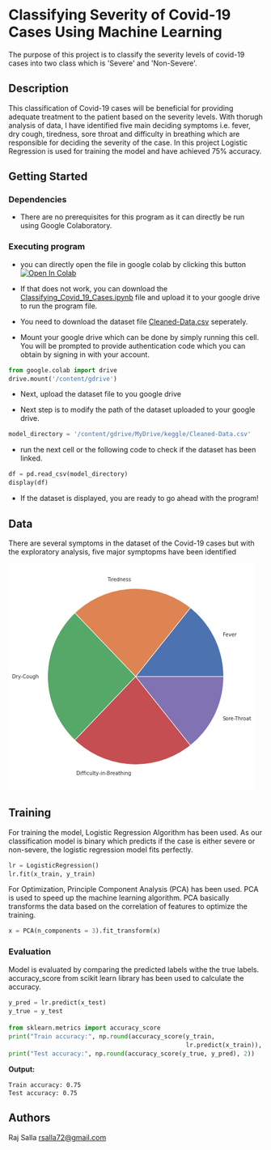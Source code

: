 # Classifying Severity of Covid-19 Cases Using Machine Learning

The purpose of this project is to classify the severity levels of covid-19 cases into two class which is 'Severe' and 'Non-Severe'.

## Description

This classification of Covid-19 cases will be beneficial for providing adequate treatment to the patient based on the severity levels. With thorugh analysis of data, I have identified five main deciding symptoms i.e. fever, dry cough, tiredness, sore throat and difficulty in breathing which are responsible for deciding the severity of the case. In this project Logistic Regression is used for training the model and have achieved 75% accuracy. 

## Getting Started

### Dependencies

* There are no prerequisites for this program as it can directly be run using Google Colaboratory.

### Executing program

* you can directly open the file in google colab by clicking this button [![Open In Colab](https://colab.research.google.com/assets/colab-badge.svg)](https://colab.research.google.com/github/rajsalla/Classifying-Covid-19-Cases/blob/main/Classifying_Covid_19_Cases.ipynb)
* If that does not work, you can download the [Classifying_Covid_19_Cases.ipynb](https://github.com/rajsalla/Classifying-Covid-19-Cases/blob/main/Classifying_Covid_19_Cases.ipynb) file and upload it to your google drive to run the program file.


* You need to download the dataset file [Cleaned-Data.csv](https://github.com/rajsalla/Classifying-Covid-19-Cases/blob/main/Cleaned-Data.csv) seperately.
* Mount your google drive which can be done by simply running this cell. You will be prompted to provide authentication code which you can obtain by signing in with your account.
```python
from google.colab import drive
drive.mount('/content/gdrive')
```
* Next, upload the dataset file to you google drive
 
* Next step is to modify the path of the dataset uploaded to your google drive.
```python
model_directory = '/content/gdrive/MyDrive/keggle/Cleaned-Data.csv'
```

* run the next cell or the following code to check if the dataset has been linked.

```python
df = pd.read_csv(model_directory)
display(df)
```
* If the dataset is displayed, you are ready to go ahead with the program!


## Data
There are several symptoms in the dataset of the Covid-19 cases but with the exploratory analysis, five major symptopms have been identified

![Identified Symptoms](features.png)

## Training
For training the model, Logistic Regression Algorithm has been used. As our classification model is binary which predicts if the case is either severe or non-severe, the logistic regression model fits perfectly.
```python
lr = LogisticRegression()
lr.fit(x_train, y_train)
```
For Optimization, Principle Component Analysis (PCA) has been used. PCA is used to speed up the machine learning algorithm. PCA basically transforms the data based on the correlation of features to optimize the training.
```python
x = PCA(n_components = 3).fit_transform(x)
```

### Evaluation

Model is evaluated by comparing the predicted labels withe the true labels. accuracy_score from scikit learn library has been used to calculate the accuracy.
```python
y_pred = lr.predict(x_test)
y_true = y_test

from sklearn.metrics import accuracy_score
print("Train accuracy:", np.round(accuracy_score(y_train, 
                                                 lr.predict(x_train)), 2))
print("Test accuracy:", np.round(accuracy_score(y_true, y_pred), 2))
```
<b>Output: </b>
   ```
   Train accuracy: 0.75
   Test accuracy: 0.75
   ```

## Authors

Raj Salla
rsalla72@gmail.com
